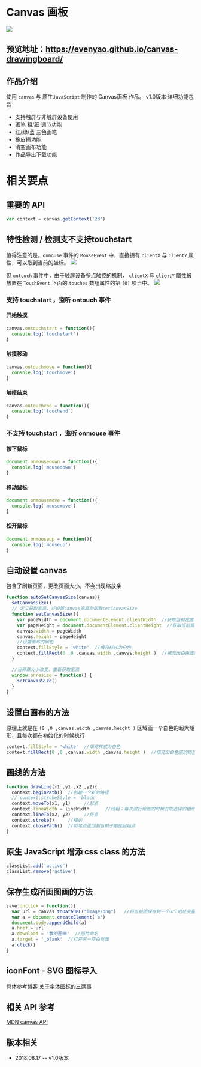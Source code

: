 # Canvas 画板
![](https://upload-images.jianshu.io/upload_images/12904618-e86b31e1e0556db7.png?imageMogr2/auto-orient/strip%7CimageView2/2/w/1240)

## 预览地址：https://evenyao.github.io/canvas-drawingboard/


## 作品介绍
使用 `canvas` 与 原生`JavaScript` 制作的 Canvas画板 作品。
v1.0版本 详细功能包含
- 支持触屏与非触屏设备使用
- 画笔 粗/细 调节功能
- 红/绿/蓝 三色画笔
- 橡皮擦功能
- 清空画布功能
- 作品导出下载功能

# 相关要点

## 重要的 API
```JavaScript
var context = canvas.getContext('2d') 
```

## 特性检测 / 检测支不支持touchstart
值得注意的是，`onmouse` 事件的 `MouseEvent` 中，直接拥有 `clientX` 与 `clientY` 属性，可以取到当前的坐标。
![](https://upload-images.jianshu.io/upload_images/12904618-287845adc3f845ca.jpg?imageMogr2/auto-orient/strip%7CimageView2/2/w/1240)

但 `ontouch` 事件中，由于触屏设备多点触控的机制， `clientX` 与 `clientY` 属性被放置在 `TouchEvent` 下面的 `touches` 数组属性的第 `[0]` 项当中。
![](https://upload-images.jianshu.io/upload_images/12904618-108fc39873979097.jpg?imageMogr2/auto-orient/strip%7CimageView2/2/w/1240)


### 支持 touchstart ，监听 ontouch 事件
#### 开始触摸
```JavaScript
canvas.ontouchstart = function(){
  console.log('touchstart')
}
```

#### 触摸移动
```JavaScript
canvas.ontouchmove = function(){
  console.log('touchmove')
}
```

#### 触摸结束
```JavaScript
canvas.ontouchend = function(){
  console.log('touchend')
}
```

### 不支持 touchstart ，监听 onmouse 事件
#### 按下鼠标
```JavaScript
document.onmousedown = function(){
  console.log('mousedown')
}
```

#### 移动鼠标
```JavaScript
document.onmousemove = function(){
  console.log('mousemove')
}
```

#### 松开鼠标
```JavaScript
document.onmouseup = function(){
  console.log('mouseup')
}
```
## 自动设置 canvas
包含了刷新页面，更改页面大小，不会出现缩放条

```JavaScript
function autoSetCanvasSize(canvas){
  setCanvasSize()
  // 定义获取宽高、并设置canvas宽高的函数setCanvasSize
  function setCanvasSize(){
    var pageWidth = document.documentElement.clientWidth  //获取当前宽度
    var pageHeight = document.documentElement.clientHeight  //获取当前高度
    canvas.width = pageWidth
    canvas.height = pageHeight
    //设置画布的颜色
    context.fillStyle = 'white'  //填充样式为白色
    context.fillRect(0 ,0 ,canvas.width ,canvas.height )  //填充出白色底的矩形，充当白色画布，不然默认是透明的
  }

  //当屏幕大小改变，重新获取宽高
  window.onresize = function() {
    setCanvasSize()
  }
}
```

## 设置白画布的方法
原理上就是在 `(0 ,0 ,canvas.width ,canvas.height )` 区域画一个白色的超大矩形，且每次都在初始化的时候执行
```JavaScript
context.fillStyle = 'white'  //填充样式为白色
context.fillRect(0 ,0 ,canvas.width ,canvas.height )  //填充出白色底的矩形，充当白色画布，不然默认是透明的
```

## 画线的方法
```JavaScript
function drawLine(x1 ,y1 ,x2 ,y2){
  context.beginPath()  //创建一个新的路径
  // context.strokeStyle = 'black'
  context.moveTo(x1, y1)     //起点
  context.lineWidth = lineWidth      //线粗；每次进行绘画的时候去取选择的粗细的值
  context.lineTo(x2, y2)     //终点
  context.stroke()     //描边
  context.closePath()  //将笔点返回到当前子路径起始点
}
```

## 原生 JavaScript 增添 css class 的方法
```JavaScript
classList.add('active')
classList.remove('active')
```

## 保存生成所画图画的方法
```JavaScript
save.onclick = function(){
  var url = canvas.toDataURL("image/png")   //将当前图保存到一个url地址变量中
  var a = document.createElement('a')
  document.body.appendChild(a)
  a.href = url
  a.download = '我的图画'  //图片命名
  a.target = '_blank'  //打开另一空白页面
  a.click()
}
```

## iconFont - SVG 图标导入
具体参考博客
[关于字体图标的三两事](https://www.jianshu.com/p/1542a8d3ce0b)

## 相关 API 参考
[MDN canvas API](https://developer.mozilla.org/zh-CN/docs/Web/API/Canvas_API)

## 版本相关
- 2018.08.17 -- v1.0版本   
